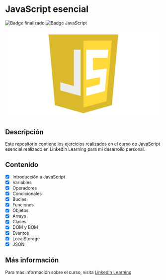 # JavaScript esencial
![Badge finalizado](https://img.shields.io/badge/STATUS-FINALIZADO-green)
![Badge JavaScript](https://img.shields.io/badge/JavaScript-F7DF1E?style=for-the-badge&logo=javascript&logoColor=black)

![Alt text](JS_logo.png)

## Descripción
Este repositorio contiene los ejercicios realizados en el curso de JavaScript esencial realizado en LinkedIn Learning para mi desarrollo personal.

## Contenido
- [x] Introducción a JavaScript
- [x] Variables
- [x] Operadores
- [x] Condicionales
- [x] Bucles
- [x] Funciones
- [x] Objetos
- [x] Arrays
- [x] Clases
- [x] DOM y BOM
- [x] Eventos
- [x] LocalStorage
- [x] JSON

## Más información
Para más información sobre el curso, visita [LinkedIn Learning](https://www.linkedin.com/learning/javascript-esencial/)